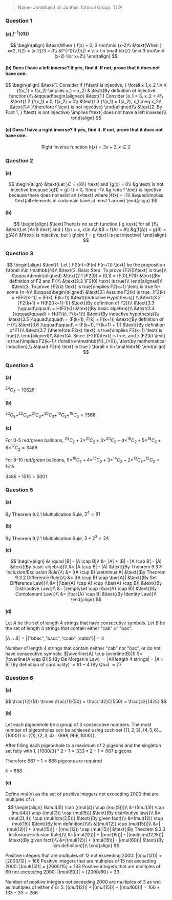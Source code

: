 > Name: Jonathan Loh Junhao
> Tutorial Group: T17A

### Question 1

#### (a) $f^{-1}(\{0\})$
$$
\begin{align}
&\text{When } f(x) = 0, 3 \not\mid (x-2)\\
&\text{When } x=2, f(2) = (x-2)/3 = 0\\
&f^{-1}(\{0\}) = \{ x \in \mathbb{Z} \mid 3 \not\mid (x-2) \lor x=2\}
\end{align}
$$

#### (b) Does 𝑓 have a left inverse? If yes, find it. If not, prove that it does not have one.

$$
\begin{align}
&\text{1. Consider if }f\text{ is injective, } \forall x_1,x_2 \in X (f(x_1) = f(x_2) \implies x_1 = x_2) & \text{(By definition of injective function)}\\
&\qquad\begin{aligned}
&\text{1.1 Consider }x_1 = 3, x_2 = 4\\
&\text{1.2 }f(x_1) = 0, f(x_2) = 0\\
&\text{1.3 }f(x_1) = f(x_2), x_1 \neq x_2\\
&\text{1.4 }\therefore f \text{ is not injective}
\end{aligned}\\
&\text{2. By Fact 1, } f\text{ is not injective} \implies f\text{ does not have a left inverse}\\
\end{align}
$$

#### (c) Does 𝑓 have a right inverse? If yes, find it. If not, prove that it does not have one.
$$
\text{Right inverse function }h(x) = 3x+2, x \in \mathbb{Z}
$$
### Question 2
#### (a)
$$
\begin{align}
&\text{Let }C = \{0\} \text{ and }g(x) = 0\\
&g \text{ is not injective because }g(1) = g(-1) = 0, 1\neq -1\\
&g \circ f \text{ is injective because there does not exist an }x\text{ where }f(x) = -1\\
&\quad\implies \text{all elements in codomain have at most 1 arrow}
\end{align}
$$
#### (b)
$$
\begin{align}
&\text{There is no such function } g \text{ for all }f\\
&\text{Let }A=B \text{ and } f(x) = x, x\in A\\
&B = f(A) = A\\
&g(f(A)) = g(B) = g(A)\\
&f\text{ is injective, but } g\circ f = g \text{ is not injective}
\end{align}
$$

<div style="page-break-after: always;"></div>

### Question 3
$$
\begin{align}
&\text{1. Let } F2(n)=(F(n),F(n+1)) \text{ be the proposition }\forall n\in \mathbb{N}\\
&\text{2. Basis Step: To prove }F2(0)\text{ is true}\\
&\qquad\begin{aligned}
&\text{2.1 }F2(0) = (0,1) = (F(0),F(1)) &\text{(By definition of F2 and F)}\\
&\text{2.2 }F2(0) \text{ is true}\\
\end{aligned}\\
&\text{3. To prove }F2(k) \text{ is true}\implies F2(k+1) \text{ is true for some }n=k\\
&\qquad\begin{aligned}
&\text{3.1 Assume F2(k) is true, }F2(k) = H(F2(k-1)) = (F(k), F(k+1)) &\text{(Inductive Hypothesis)} \\
&\text{3.2 }F2(k+1) = H(F2((k+1)-1)) &\text{(By definition of F2)}\\
&\text{3.3 }\qquad\qquad\ = H(F2(k)) &\text{(By basic algebra)}\\
&\text{3.4 }\qquad\qquad\ = H((F(k), F(k+1))) &\text{(By inductive hypothesis)}\\
&\text{3.5 }\qquad\qquad\ = (F(k+1), F(k) + F(k+1)) &\text{(By definition of H)}\\
&\text{3.6 }\qquad\qquad\ = (F(k+1), F((k+1) + 1)) &\text{(By definition of F)}\\
&\text{3.7 }\therefore F2(k) \text{ is true}\implies F2(k+1) \text{ is true}\\
\end{aligned}\\
&\text{4. Since }F2(0)\text{ is true, and }  (F2(k) \text{ is true}\implies F2(k+1)\ \forall k\in\mathbb{N}_{>0}), \text{by mathematical induction},\\
&\quad F2(n) \text{ is true } \forall n \in \mathbb{N} 
\end{align}
$$

### Question 4
#### (a)
$^{24}C_{4} = 10626$
#### (b)
$^{23}C_{3} + ^{22}C_{3} + ^{21}C_{3} + ^{20}C_{3} + ^{19}C_{3} + ^{18}C_{3} = 7566$
#### (c)
For 0-5 red/green balloons, 
$^{22}C_{2} + 2\times^{21}C_{2} + 3\times ^{20}C_{2} + 4\times ^{19}C_{2} + 5\times ^{18}C_{2} + 6\times ^{17}C_{2} = 3486$

For 6-10 red/green balloons,
$5 \times ^{16}C_{2} + 4 \times ^{15}C_{2} + 3 \times ^{14}C_{2} + 2 \times ^{13}C_{2} + ^{12}C_{2} = 1515$

$3486 + 1515 = 5001$

<div style="page-break-after: always;"></div>

### Question 5
#### (a)
By Theorem 9.2.1 Multiplication Rule, $3^4 = 81$
#### (b)
By Theorem 9.2.1 Multiplication Rule, $3 * 2^3 = 24$
#### (c)
$$
\begin{align}
&\ \quad |B| - |A \cap B|\\
&= |A| + |B| - |A \cap B| - |A| &\text{(By basic algebra)}\\
&= |A \cup B| - |A| &\text{(By Theorem 9.3.3 Inclusion/Exclusion Rule)}\\
&= |(A \cup B) \setminus A| &\text{(By Theorem 9.3.2 Difference Rule)}\\
&= |(A \cup B) \cap \bar{A}| &\text{(By Set Difference Law)}\\
&= |(\bar{A} \cap A) \cup (\bar{A} \cap B)| &\text{(By Distributive Law)}\\
&= |\emptyset \cup (\bar{A} \cap B)| &\text{(By Complement Law)}\\
&= |\bar{A} \cap B| &\text{(By Identity Law)}\\
\end{align}
$$
#### (d)
Let $A$ be the set of length 4 strings that have consecutive symbols.
Let $B$ be the set of length 4 strings that contain either "cab" or "bac".

$|A \cap B| = |\{\text{``bbac"},\text{``bacc"},\text{``ccab"},\text{``cabb"}\}| = 4$

Number of length 4 strings that contain neither "cab" nor "bac", or do not have consecutive symbols:
$|\overline{A} \cup \overline{B}|$
$= |\overline{A \cap B}|$   (By De Morgan's Law)
$= |\text{All length 4 strings}| - |A\cap B|$ (By definition of cardinality)
$= 81 - 4$ (By Q5a)
$= 77$

<div style="page-break-after: always;"></div>

### Question 6
#### (a)
$$
\frac{12}{51} \times \frac{11}{50} = \frac{132}{2550} = \frac{22}{425}
$$
#### (b)
Let each pigeonhole be a group of 3 consecutive numbers. The most number of pigeonholes can be achieved using such set $\{\{1,2,3\},\{4,5,6\}...\{1000\}\}$ or $\{\{1\},\{2,3,4\}...\{998,999,1000\}\}$. 

After filling each pigeonhole to a maximum of 2 pigeons and the singleton set fully with 1,
$\lfloor1000/3\rfloor * 2 + 1 = 333 * 2 + 1 = 667$ pigeons

Therefore $667+1=668$ pigeons are required

$k = 668$
#### (c)

Define $mul(n)$ as the set of positive integers not exceeding 2000 that are multiples of $n$
$$
\begin{align}
(&mul(3)) \cap ((mul(4)) \cup (mul(5)))\\
&=((mul(3)) \cap (mul(4))) \cup ((mul(3)) \cap (mul(5))) &\text{(By distributive law)}\\
&=(mul(3),4)) \cup (mul(lcm(3,5))) &\text{(By given fact)}\\
&=(mul(12)) \cup (mul(15)) &\text{(By lcm definition)}\\\\
&|(mul(12)) \cup (mul(15))|\\
&=|(mul(12))| + |(mul(15))| - |(mul(12)) \cap (mul(15))| &\text{(By Theorem 9.3.3 Inclusion/Exclusion Rule)}\\
&=|(mul(12))| + |(mul(15))| - |(mul(lcm(12,15))| &\text{(By given fact)}\\
&=|(mul(12))| + |(mul(15))| - |(mul(60))| &\text{(By lcm definition)}\\
\end{align}
$$

Positive integers that are multiples of 12 not exceeding 2000: $|(mul(12))| = \lfloor 2000/12 \rfloor = 166$ 
Positive integers that are multiples of 15 not exceeding 2000: $|(mul(15))| = \lfloor 2000/15 \rfloor = 133$ 
Positive integers that are multiples of 60 not exceeding 2000: $|(mul(60))| = \lfloor 2000/60 \rfloor = 33$ 

Number of positive integers not exceeding 2000 are multiples of 3 as well as multiples of either 4 or 5: 
$|(mul(12))| + |(mul(15))| - |(mul(60))| = 166+133-33 = 266$